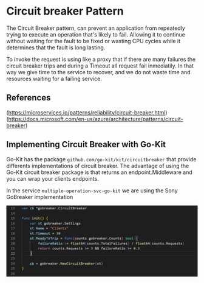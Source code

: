 # Circuit breaker Pattern

The Circuit Breaker pattern, can prevent an application from repeatedly trying to execute an operation that's likely to fail. Allowing it to continue without waiting for the fault to be fixed or wasting CPU cycles while it determines that the fault is long lasting.

To invoke the request is using like a proxy that if there are many failures the circuit breaker trips and during a Timeout all request fail inmediatily. In that way we give time to the service to recover, and we do not waste time and resources waiting for a failing service. 

## References
(https://microservices.io/patterns/reliability/circuit-breaker.html)
(https://docs.microsoft.com/en-us/azure/architecture/patterns/circuit-breaker)

## Implementing Circuit Breaker with Go-Kit

Go-Kit has the package ```github.com/go-kit/kit/circuitbreaker``` that provide differents implementations of circuit breaker. The advantage of using the Go-Kit circuit breaker package is that returns an endpoint.Middleware and you can wrap your clients endpoints.

In the service ```multiple-operation-svc-go-kit``` we are using the Sony GoBreaker implementation

![Go Breaker Implementation](./images/circuit-breaker-implementation.PNG "Go Breaker Implementation")    